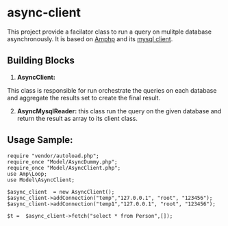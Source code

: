 # async-client
This project provide a facilator class to run a query on mulitple database asynchronously. It is based on [Amphp](https://amphp.org) and its [mysql client](https://github.com/amphp/mysql).

## Building Blocks
1. **AsyncClient:**

This class is responsible for run orchestrate the queries on each database and aggregate the results set to create the final result.

2. **AsyncMysqlReader:**
this class run the query on the given database and return the result as array to its client class.

## Usage Sample:
```
require "vendor/autoload.php";
require_once "Model/AsyncDummy.php";
require_once "Model/AsyncClient.php";
use Amp\Loop;
use Model\AsyncClient;

$async_client  = new AsyncClient();
$async_client->addConnection("temp","127.0.0.1", "root", "123456");
$async_client->addConnection("temp1","127.0.0.1", "root", "123456");

$t =  $async_client->fetch("select * from Person",[]);
```


